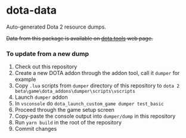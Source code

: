 # dota-data

Auto-generated Dota 2 resource dumps.

~~Data from this package is available on [dota.tools](https://dota.tools/) web page.~~

### To update from a new dump

1. Check out this repository
2. Create a new DOTA addon through the addon tool, call it `dumper` for example
3. Copy `.lua` scripts from `dumper` directory of this repository to `dota 2 beta\game\dota_addons\dumper\scripts\vscripts`
4. Launch `dumper` addon
5. In `vsconsole` do `dota_launch_custom_game dumper test_basic`
6. Proceed through the game setup screen
7. Copy-paste the console output into `dumper/dump` in this repository
8. Run `yarn build` in the root of the repository
9. Commit changes
